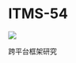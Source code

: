 # ITMS-54

[![](https://img.shields.io/badge/ITMS--54-%E8%B7%A8%E5%B9%B3%E5%8F%B0%E6%A1%86%E6%9E%B6%E7%A0%94%E7%A9%B6-blue?logo=jira)](https://zerozero.atlassian.net/browse/ITMS-54)

跨平台框架研究
